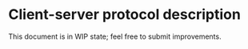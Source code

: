 # Client-server protocol description
This document is in WIP state; feel free to submit improvements.
